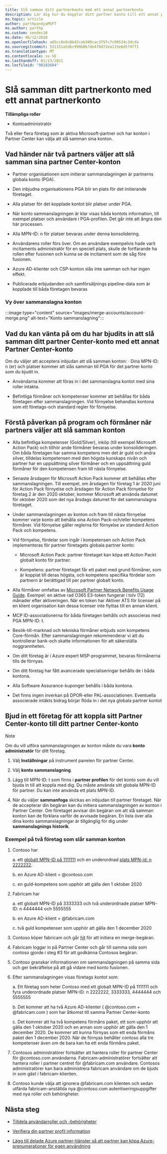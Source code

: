 ```yaml
---
title: Slå samman ditt partnerkonto med ett annat partnerkonto
description: Lär dig hur du kopplar ditt partner konto till ett annat partner konto i Partner Center – för företag som är aktiva Microsoft-partner i Partner Center.
ms.topic: article
author: parthpandyaMSFT
ms.author: parthp
ms.custom: seodec18
ms.date: 06/12/2020
ms.openlocfilehash: ad5cc0e9c8642ceb309cac3f5fc7c99534c3dcda
ms.sourcegitcommit: 531151a5dbc999b8b7de478d72ea115e6d579ff1
ms.translationtype: MT
ms.contentlocale: sv-SE
ms.lasthandoff: 01/13/2021
ms.locfileid: "98182604"
---
```

# <a name="merge-your-partner-account-with-another-partner-account"></a>Slå samman ditt partnerkonto med ett annat partnerkonto

**Tillämpliga roller**

- Kontoadministratör

Två eller flera företag som är aktiva Microsoft-partner och har konton i Partner Center kan välja att slå samman sina konton.

## <a name="what-happens-when-two-partners-elect-to-merge-their-partner-center-accounts"></a>Vad händer när två partners väljer att slå samman sina partner Center-konton

- Partner organisationen som initierar sammanslagningen är partnerns globala konto (PGA).

- Den inbjudna organisationens PGA blir en plats för det initierande företaget.

- Alla platser för det kopplade kontot blir platser under PGA.

- När konto sammanslagningen är klar visas båda kontots information, till exempel platser och användare i PGA-profilen. Det går inte att ångra den här processen.

- Alla MPN-ID: n för platser bevaras under denna konsolidering.

- Användarens roller förs över. Om en användare exempelvis hade varit incitaments administratör för en speciell plats, skulle de fortfarande ha rollen efter fusionen och kunna se de incitament som de såg före fusionen.

- Azure AD-klienter och CSP-konton slås inte samman och har ingen effekt.

- Publicerade erbjudanden och samförsäljnings pipeline-data som är kopplade till båda företagen bevaras

### <a name="view-of-merged-accounts"></a>Vy över sammanslagna konton

:::image type="content" source="images/merge-accounts/account-merge.png" alt-text="Konto sammanslagning":::

## <a name="what-to-expect-if-you-have-been-invited-to-merge-your-partner-center-account-with-another-partner-center-account"></a>Vad du kan vänta på om du har bjudits in att slå samman ditt partner Center-konto med ett annat Partner Center-konto

Om du väljer att acceptera inbjudan att slå samman konton: · Dina MPN-ID: n (er) och platser kommer att slås samman till PGA för det partner konto som du bjudit in.

- Användarna kommer att föras in i det sammanslagna kontot med sina roller intakta.

- Befintliga förmåner och kompetenser kommer att behållas för båda företagen efter sammanslagningen. Vid förnyelse behandlas kontona som ett företags-och standard regler för förnyelse.

## <a name="understand-the-impacts-to-programs-and-benefits-when-partners-elect-to-merge-accounts"></a>Förstå påverkan på program och förmåner när partners väljer att slå samman konton

- Alla befintliga kompetenser (Gold/Silver), inköp (till exempel Microsoft Action Pack) och tillhör ande förmåner bevaras under konsolideringen. Om båda företagen har samma kompetens men det är guld och andra silver, tilldelas kompetensen med den högsta kunskaps nivån och partner har en uppsättning silver förmåner och en uppsättning guld förmåner för den kompetensen fram till nästa förnyelse. 

- Senaste årsdagen för Microsoft Action Pack kommer att behållas efter sammanslagningen. Till exempel, om årsdagen för företag 1 är 2020 juni för Action Pack förnyelse och årsdagen för Action Pack förnyelse för företag 2 är den 2020 oktober, kommer Microsoft att använda datumet för oktober 2020 som det nya årsdags datumet för det sammanslagna företaget.

- Under sammanslagningen av konton och fram till nästa förnyelse kommer varje konto att behålla sina Action Pack-och/eller kompetens förmåner. Vid förnyelse gäller reglerna för förnyelse av standard Action Pack och kompetens.

- Vid förnyelse, fördelar som ingår i kompetensen och Action Pack implementeras för partner företagets globala partner konto:

  - Microsoft Action Pack: partner företaget kan köpa ett Action Packt globalt konto för partner.

  - Kompetens: partner företaget får ett paket med grund förmåner, som är kopplat till deras högsta, och kompetens specifika fördelar som partnern är berättigad till per partner globalt konto.

- Alla förmåner omfattas av [Microsoft Partner Network Benefits Usage Guide](https://aka.ms/partner-benefits-use-guide). Exempel: en aktive rad O365 E3-token fungerar i tolv (12) månader efter aktiveringen. När en token har Aktiver ATS för licenser på en klient organisation kan dessa licenser inte flyttas till en annan klient.

- MCP ID-associationerna för båda företagen behålls och associeras med PGA MPN-ID: t.

- Besök-till-marknad och tekniska förmåner erbjuds som kompetens Core-förmån. Efter sammanslagningen rekommenderar vi att du kontrollerar bank-och skatte informationen för att säkerställa noggrannheten.

- Om ditt företag är i Azure expert MSP-programmet, bevaras förmånerna tills de förnyas.

- Om ditt företag har fått avancerade specialiseringar behålls de i båda kontona.

- Alla Software Assurance-kuponger behålls i båda kontona. 

- Det finns ingen inverkan på DPOR-eller PAL-associationen. Eventuella associerade intäkts bidrag börjar flöda in i det nya globala partner kontot

## <a name="invite-a-company-to-merge-their-partner-center-account-with-your-partner-center-account"></a>Bjud in ett företag för att koppla sitt Partner Center-konto till ditt partner Center-konto

>[!Note]
>Om du vill utföra sammanslagningen av konton måste du vara **konto administratör** för ditt företag.

1. Välj **Inställningar** på instrument panelen för partner Center. 

2. Välj **konto sammanslagning**.

3. Lägg till MPN-ID: t som finns i **partner profilen** för det konto som du vill bjuda in till att koppla med dig. Du måste använda sitt globala MPN-ID för partner. Du kan inte använda ett plats MPN-ID.

4. När du väljer **sammanfoga** skickas en inbjudan till partner företaget. När de accepterar din begäran kan du initiera sammanslagningen av konton i Partner Center. Om företaget avvisar din begäran om att slå samman konton kan de förklara varför de avvisade begäran. En lista över alla dina konto sammanslagningar är tillgänglig för dig under **sammanslagnings historik**.
 
### <a name="example-of-two-companies-merging-accounts"></a>Exempel på två företag som slår samman konton

1. Contoso har 

    a. ett [globalt MPN-ID på 1111111](https://partner.microsoft.com/pcv/accountsettings/connectedpartnerprofile) och en underordnad [plats MPN-id: n 2222222](https://partner.microsoft.com/pcv/accountsettings/locationsprofile).
  
    b. en Azure AD-klient = @contoso.com
 
    c. en guld-kompetens som upphör att gälla den 1 oktober 2020
2. Fabricam har
 
    a.  ett globalt MPN-ID på 3333333 och två underordnade platser MPN-ID: n 4444444 och 5555555

    b.  en Azure AD-klient = @fabricam.com

    c.  två guld kompetenser som upphör att gälla den 1 december 2020
3.  Contoso köper fabricam och går [hit](https://partner.microsoft.com/dashboard/account/merger) för att initiera en merge-begäran.
4.  Fabricam loggar in på Partner Center och går till samma sida som contoso gjorde i steg #3 för att godkänna Contosos begäran.
5.  Contoso granskar informationen om sammanslagningen på samma sida och ger bekräftelse på att gå vidare med konto fusionen.
6.  Efter sammanslagningen visas företags kontot som:

    a.  Ett företag som heter Contoso med ett globalt MPN-ID på 1111111 och fyra underordnade platser MPN-ID: n 2222222, 3333333, 4444444 och 5555555
    
    b.  Det kommer att ha två Azure AD-klienter ( @contoso.com + @fabricam.com ) som har åtkomst till samma Partner Center-konto
    
    c.  Det kommer att ha två kompetens förmåns paket, ett som upphör att gälla den 1 oktober 2020 och en annan som upphör att gälla den 1 december 2020. De kommer att kunna förnyas som ett enda förmåns paket den 1 december 2020. När de förnyas behåller contoso alla tre kompetenser även om de bara kan ha ett enda förmåns paket.
    
7.  Contosos administratörer fortsätter att hantera roller för partner Center för @contoso.com användarna. Fabricam-administratörer fortsätter att hantera roller i partner centret för @fabricam.com användare. Contosos administratörer kan bara administrera fabricam användare om de bjuds in som gäst i fabricam-klienten.
8.  Contoso kunde välja att ignorera @fabricam.com klienten och sedan utfärda fabricam-anställda nya @contoso.com autentiseringsuppgifter med nya roller och behörigheter.

## <a name="next-steps"></a>Nästa steg

- [Tilldela användarroller och -behörigheter](permissions-overview.md)

- [Verifiera din partner profil information](update-your-partner-profile.md)

- [Lägg till delade Azure partner-tjänster så att partner kan köpa Azure-prenumerationer för egen användning](shared-services.md)
